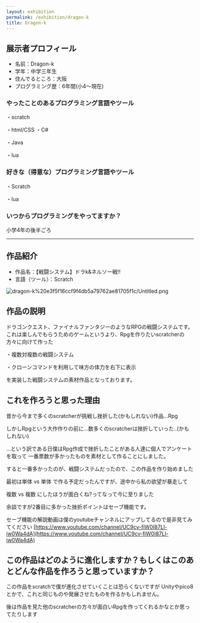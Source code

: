 ```yaml
---
layout: exhibition
permalink: /exhibition/dragon-k
title: Dragon-k
---
```

## 展示者プロフィール

- 名前：Dragon-k
- 学年：中学三年生
- 住んでるところ：大阪
- プログラミング歴：6年間(小4～現在)

### やったことのあるプログラミング言語やツール

・scratch

・html/CSS
・C#

・Java

・lua

### 好きな（得意な）プログラミング言語やツール

・Scratch

・lua

### いつからプログラミングをやってますか？

小学4年の後半ごろ

---

## 作品紹介

- 作品名：【戦闘システム】ドラk&ネルソー戦!!
- 言語（ツール）：Scratch

![dragon-k%20e3f5f16ccf9f4db5a79762ae81705f1c/Untitled.png](dragon-k%20e3f5f16ccf9f4db5a79762ae81705f1c/Untitled.png)

## 作品の説明

ドラゴンクエスト、ファイナルファンタジーのようなRPGの戦闘システムです。
これは楽しんでもらうためのゲームというより、Rpgを作りたいscratcherの方々に向けて作った

・複数対複数の戦闘システム

・クローンコマンドを利用して味方の体力を右下に表示

を実装した戦闘システムの素材作品となっております。

## これを作ろうと思った理由

昔から今まで多くのscratcherが挑戦し挫折した(かもしれない)作品...Rpg

しかしRpgという大作作りの前に...数多くのscratcherは挫折していった..(かもしれない)

...という訳である日僕はRpg作成で挫折したことがある人達に個人でアンケートを取って
一番票数が多かったものを素材として作ることにしました。

すると一番多かったのが、戦闘システムだったので、この作品を作り始めました

最初は単体 vs 単体 で作る予定だったんですが、途中から私の欲望が暴走して

複数 vs 複数 にしたほうが面白くね?ってなって今に至りました

余談ですが2番目に多かった挫折ポイントはセーブ機能です。

セーブ機能の解説動画は僕のyoutubeチャンネルにアップしてるので是非見てみてください
[https://www.youtube.com/channel/UC9cv-fiW0I87Ll-iw0Wa4dA](https://www.youtube.com/channel/UC9cv-fiW0I87Ll-iw0Wa4dA)

## この作品はどのように進化しますか？もしくはこのあとどんな作品を作ろうと思っていますか？

この作品をscratchで僕が進化させていくことは恐らくないですが
Unityやpico8とかで、これと同じものや発展させたものを作るかもしれません。

後は作品を見た他のscratcherの方々が面白いRpgを作ってくれるかなとか思ってたりします